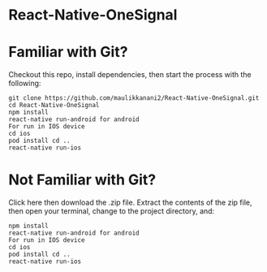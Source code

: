 # React-Native-OneSignal

# Familiar with Git?
Checkout this repo, install dependencies, then start the process with the following:
```
git clone https://github.com/maulikkanani2/React-Native-OneSignal.git
cd React-Native-OneSignal
npm install
react-native run-android for android
For run in IOS device
cd ios
pod install cd ..
react-native run-ios 
```
# Not Familiar with Git?
Click here then download the .zip file. Extract the contents of the zip file, then open your terminal, change to the project directory, and:
```
npm install
react-native run-android for android
For run in IOS device
cd ios
pod install cd ..
react-native run-ios 
```
